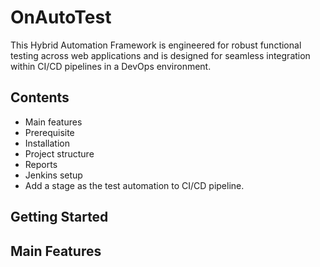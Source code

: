 # OnAutoTest
This Hybrid Automation Framework is engineered for robust functional testing across web applications and is designed for seamless integration within CI/CD pipelines in a DevOps environment.
## Contents
- Main features
- Prerequisite
- Installation
- Project structure
- Reports
- Jenkins setup
- Add a stage as the test automation to CI/CD pipeline.
## Getting Started
## Main Features
